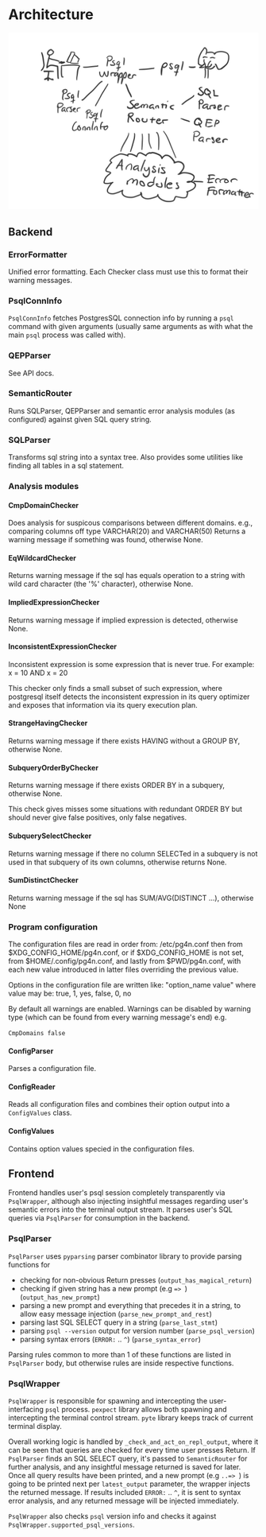 # Architecture

![Program architecture sketch](./architecture.jpg)

## Backend

### ErrorFormatter
Unified error formatting.
Each Checker class must use this to format their warning messages.

### PsqlConnInfo

`PsqlConnInfo` fetches PostgresSQL connection info by running a `psql` command with given arguments (usually same arguments as with what the main `psql` process was called with).

### QEPParser

See API docs.

### SemanticRouter

Runs SQLParser, QEPParser and semantic error analysis modules (as configured) against given SQL query string.

### SQLParser

Transforms sql string into a syntax tree.
Also provides some utilities like finding all tables in a sql statement.

### Analysis modules

#### CmpDomainChecker

Does analysis for suspicous comparisons between different domains.
e.g., comparing columns off type VARCHAR(20) and VARCHAR(50)
Returns a warning message if something was found, otherwise None.

#### EqWildcardChecker

Returns warning message if the sql has equals operation to a string with
wild card character (the '%' character), otherwise None.

#### ImpliedExpressionChecker

Returns warning message if implied expression is detected, otherwise None.

#### InconsistentExpressionChecker

Inconsistent expression is some expression that is never true.
For example: x = 10 AND x = 20

This checker only finds a small subset of such expression, where postgresql
itself detects the inconsistent expression in its query optimizer and
exposes that information via its query execution plan.

#### StrangeHavingChecker

Returns warning message if there exists HAVING without a GROUP BY, otherwise None.

#### SubqueryOrderByChecker

Returns warning message if there exists ORDER BY in a subquery,
otherwise None.

This check gives misses some situations with redundant ORDER BY but
should never give false positives, only false negatives.

#### SubquerySelectChecker

Returns warning message if there no column SELECTed in a subquery is
not used in that subquery of its own columns, otherwise returns None.

#### SumDistinctChecker

Returns warning message if the sql has SUM/AVG(DISTINCT ...), otherwise None

### Program configuration

The configuration files are read in order from: /etc/pg4n.conf then from $XDG\_CONFIG\_HOME/pg4n.conf, or if $XDG\_CONFIG\_HOME is not set, from
$HOME/.config/pg4n.conf, and lastly from $PWD/pg4n.conf, with each new value
introduced in latter files overriding the previous value.

Options in the configuration file are written like: "option\_name value" where value may be: true, 1, yes, false, 0, no

By default all warnings are enabled. Warnings can be disabled by warning type (which can be found from every warning message's end) e.g.

`CmpDomains false`

#### ConfigParser

Parses a configuration file.

#### ConfigReader

Reads all configuration files and combines their option output into a `ConfigValues` class.

#### ConfigValues

Contains option values specied in the configuration files.

## Frontend

Frontend handles user's psql session completely transparently via `PsqlWrapper`, although also injecting insightful messages regarding user's semantic errors into the terminal output stream. It parses user's SQL queries via `PsqlParser` for consumption in the backend.

### PsqlParser

`PsqlParser` uses `pyparsing` parser combinator library to provide parsing functions for
- checking for non-obvious Return presses (`output_has_magical_return`)
- checking if given string has a new prompt (e.g `=> `) (`output_has_new_prompt`)
- parsing a new prompt and everything that precedes it in a string, to allow easy message injection (`parse_new_prompt_and_rest`)
- parsing last SQL SELECT query in a string (`parse_last_stmt`)
- parsing `psql --version` output for version number (`parse_psql_version`)
- parsing syntax errors (`ERROR:` .. `^`) (`parse_syntax_error`)

Parsing rules common to more than 1 of these functions are listed in `PsqlParser` body, but otherwise rules are inside respective functions.

### PsqlWrapper

`PsqlWrapper` is responsible for spawning and intercepting the user-interfacing `psql` process. `pexpect` library allows both spawning and intercepting the terminal control stream. `pyte` library keeps track of current terminal display.

Overall working logic is handled by `_check_and_act_on_repl_output`, where it can be seen that queries are checked for every time user presses Return. If `PsqlParser` finds an SQL SELECT query, it's passed to `SemanticRouter` for further analysis, and any insightful message returned is saved for later. Once all query results have been printed, and a new prompt (e.g `..=> `) is going to be printed next per `latest_output` parameter, the wrapper injects the returned message. If results included `ERROR:` .. `^`, it is sent to syntax error analysis, and any returned message will be injected immediately.

`PsqlWrapper` also checks `psql` version info and checks it against `PsqlWrapper.supported_psql_versions`.
